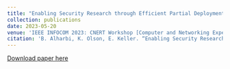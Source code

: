 ```yaml
---
title: "Enabling Security Research through Efficient Partial Deployment Topology Configuration and Validation"
collection: publications
date: 2023-05-20
venue: 'IEEE INFOCOM 2023: CNERT Workshop [Computer and Networking Experimental Research using Testbeds Workshop]'
citation: 'B. Alharbi, K. Olson, E. Keller. “Enabling Security Research through Efficient Partial Deployment Topology Configuration and Validation” IEEE INFOCOM 2023 - IEEE Conference on Computer Communications Workshops (INFOCOM WKSHPS), New York, NY, USA, 2023.'
---
```

[Download paper here](http://Byalharbi.github.io/files/Enabling-Security-Research-through-Efficient-Partial-Deployment.pdf)
